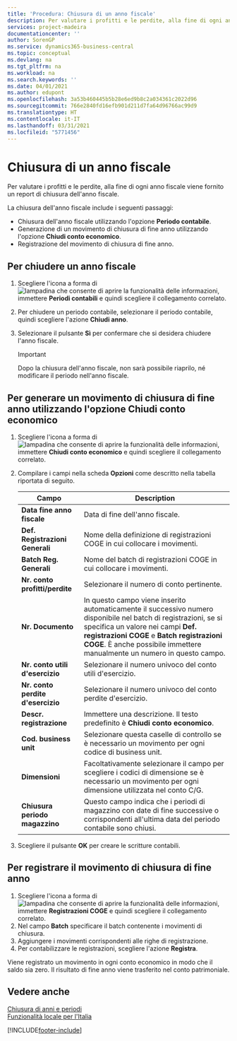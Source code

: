```yaml
---
title: 'Procedura: Chiusura di un anno fiscale'
description: Per valutare i profitti e le perdite, alla fine di ogni anno fiscale viene fornito un report di chiusura dell'anno fiscale.
services: project-madeira
documentationcenter: ''
author: SorenGP
ms.service: dynamics365-business-central
ms.topic: conceptual
ms.devlang: na
ms.tgt_pltfrm: na
ms.workload: na
ms.search.keywords: ''
ms.date: 04/01/2021
ms.author: edupont
ms.openlocfilehash: 3a53b460445b5b28e6ed9b8c2a034361c2022d96
ms.sourcegitcommit: 766e2840fd16efb901d211d7fa64d96766ac99d9
ms.translationtype: HT
ms.contentlocale: it-IT
ms.lasthandoff: 03/31/2021
ms.locfileid: "5771456"
---
```

# <a name="close-a-fiscal-year"></a>Chiusura di un anno fiscale
Per valutare i profitti e le perdite, alla fine di ogni anno fiscale viene fornito un report di chiusura dell'anno fiscale.  

La chiusura dell'anno fiscale include i seguenti passaggi:  

- Chiusura dell'anno fiscale utilizzando l'opzione **Periodo contabile**.  
- Generazione di un movimento di chiusura di fine anno utilizzando l'opzione **Chiudi conto economico**.  
- Registrazione del movimento di chiusura di fine anno.  

## <a name="to-close-a-fiscal-year"></a>Per chiudere un anno fiscale  

1.  Scegliere l'icona a forma di ![lampadina che consente di aprire la funzionalità delle informazioni](../../media/ui-search/search_small.png "Informazioni sull'operazione che si desidera eseguire"), immettere **Periodi contabili** e quindi scegliere il collegamento correlato.  
2.  Per chiudere un periodo contabile, selezionare il periodo contabile, quindi scegliere l'azione **Chiudi anno**.  
3.  Selezionare il pulsante **Sì** per confermare che si desidera chiudere l'anno fiscale.  

    > [!IMPORTANT]  
    >  Dopo la chiusura dell'anno fiscale, non sarà possibile riaprilo, né modificare il periodo nell'anno fiscale.  

## <a name="to-generate-a-year-end-closing-entry-using-the-close-income-statement-option"></a>Per generare un movimento di chiusura di fine anno utilizzando l'opzione Chiudi conto economico  

1.  Scegliere l'icona a forma di ![lampadina che consente di aprire la funzionalità delle informazioni](../../media/ui-search/search_small.png "Informazioni sull'operazione che si desidera eseguire"), immettere **Chiudi conto economico** e quindi scegliere il collegamento correlato.  
2.  Compilare i campi nella scheda **Opzioni** come descritto nella tabella riportata di seguito.  

    |Campo|Description|  
    |---------------------------------|---------------------------------------|  
    |**Data fine anno fiscale**|Data di fine dell'anno fiscale.|  
    |**Def. Registrazioni Generali**|Nome della definizione di registrazioni COGE in cui collocare i movimenti.|  
    |**Batch Reg. Generali**|Nome del batch di registrazioni COGE in cui collocare i movimenti.|  
    |**Nr. conto profitti/perdite**|Selezionare il numero di conto pertinente.|  
    |**Nr. Documento**|In questo campo viene inserito automaticamente il successivo numero disponibile nel batch di registrazioni, se si specifica un valore nei campi **Def. registrazioni COGE** e **Batch registrazioni COGE**. È anche possibile immettere manualmente un numero in questo campo.|  
    |**Nr. conto utili d'esercizio**|Selezionare il numero univoco del conto utili d'esercizio.|  
    |**Nr. conto perdite d'esercizio**|Selezionare il numero univoco del conto perdite d'esercizio.|  
    |**Descr. registrazione**|Immettere una descrizione. Il testo predefinito è **Chiudi conto economico**.|  
    |**Cod. business unit**|Selezionare questa caselle di controllo se è necessario un movimento per ogni codice di business unit.|  
    |**Dimensioni**|Facoltativamente selezionare il campo per scegliere i codici di dimensione se è necessario un movimento per ogni dimensione utilizzata nel conto C/G.|  
    |**Chiusura periodo magazzino**|Questo campo indica che i periodi di magazzino con date di fine successive o corrispondenti all'ultima data del periodo contabile sono chiusi.|  

3.  Scegliere il pulsante **OK** per creare le scritture contabili.  

## <a name="to-post-the-year-end-closing-entry"></a>Per registrare il movimento di chiusura di fine anno  

1.  Scegliere l'icona a forma di ![lampadina che consente di aprire la funzionalità delle informazioni](../../media/ui-search/search_small.png "Informazioni sull'operazione che si desidera eseguire"), immettere **Registrazioni COGE** e quindi scegliere il collegamento correlato.  
2.  Nel campo **Batch** specificare il batch contenente i movimenti di chiusura.  
3.  Aggiungere i movimenti corrispondenti alle righe di registrazione.  
4.  Per contabilizzare le registrazioni, scegliere l'azione **Registra**.  

Viene registrato un movimento in ogni conto economico in modo che il saldo sia zero. Il risultato di fine anno viene trasferito nel conto patrimoniale.  

## <a name="see-also"></a>Vedere anche  
 [Chiusura di anni e periodi](../../year-close-years-periods.md)   
 [Funzionalità locale per l'Italia](italy-local-functionality.md)


[!INCLUDE[footer-include](../../includes/footer-banner.md)]